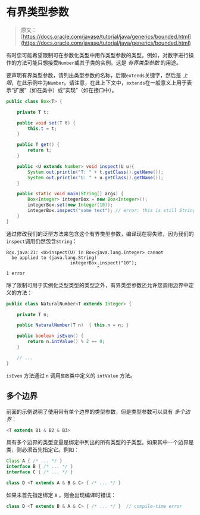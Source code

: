 # 有界类型参数

> 原文： [https://docs.oracle.com/javase/tutorial/java/generics/bounded.html](https://docs.oracle.com/javase/tutorial/java/generics/bounded.html)

有时您可能希望限制可在参数化类型中用作类型参数的类型。例如，对数字进行操作的方法可能只想接受`Number`或其子类的实例。这是 _有界类型参数_ 的用途。

要声明有界类型参数，请列出类型参数的名称，后跟`extends`关键字，然后是 _上限_，在此示例中为`Number`。请注意，在此上下文中，`extends`在一般意义上用于表示“扩展”（如在类中）或“实现”（如在接口中）。

```java
public class Box<T> {

    private T t;          

    public void set(T t) {
        this.t = t;
    }

    public T get() {
        return t;
    }

    public <U extends Number> void inspect(U u){
        System.out.println("T: " + t.getClass().getName());
        System.out.println("U: " + u.getClass().getName());
    }

    public static void main(String[] args) {
        Box<Integer> integerBox = new Box<Integer>();
        integerBox.set(new Integer(10));
        integerBox.inspect("some text"); // error: this is still String!
    }
}
```

通过修改我们的泛型方法来包含这个有界类型参数，编译现在将失败，因为我们的`inspect`调用仍然包含`String`：

```
Box.java:21: <U>inspect(U) in Box<java.lang.Integer> cannot
  be applied to (java.lang.String)
                        integerBox.inspect("10");
                                  ^
1 error
```

除了限制可用于实例化泛型类型的类型之外，有界类型参数还允许您调用边界中定义的方法：

```java
public class NaturalNumber<T extends Integer> {

    private T n;

    public NaturalNumber(T n)  { this.n = n; }

    public boolean isEven() {
        return n.intValue() % 2 == 0;
    }

    // ...
}
```

`isEven` 方法通过 `n` 调用`整数`类中定义的 `intValue` 方法。

## 多个边界

前面的示例说明了使用带有单个边界的类型参数，但是类型参数可以具有 _多个边界_：

```java
<T extends B1 & B2 & B3>
```

具有多个边界的类型变量是绑定中列出的所有类型的子类型。如果其中一个边界是类，则必须首先指定它。例如：

```java
Class A { /* ... */ }
interface B { /* ... */ }
interface C { /* ... */ }

class D <T extends A & B & C> { /* ... */ }
```

如果未首先指定绑定 `A` ，则会出现编译时错误：

```java
class D <T extends B & A & C> { /* ... */ }  // compile-time error
```